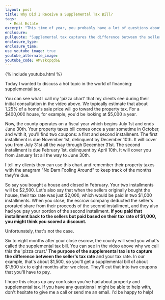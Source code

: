 ```yaml
---
layout: post
title: Why Did I Receive a Supplemental Tax Bill?
tags:
  - Real Estate
excerpt: "This time of year, you probably have a lot of questions about supplemental tax. Here's what you need to know."
enclosure:
pullquote: "Supplemental tax captures the difference between the seller's property tax rate and yours."
enclosure_type:
enclosure_time:
use_youtube_image: true
youtube_alternate_image:
youtube_code: AMvskcpqd6E
---
```



{% include youtube.html %}

Today I wanted to discuss a hot topic in the world of financing: supplemental tax.&nbsp;

You can see what I call my 'pizza chart' that my clients see during their initial consultation in the video above. We typically estimate that about 1.25% of a home's sale price will go toward the property tax. For a $400,000 house, for example, you'd be looking at $5,000 a year.

Now, the county operates on a fiscal year which begins July 1st and ends June 30th. Your property taxes bill comes once a year sometime in October, and with it, you'll find two coupons: a first and second installment. The first installment is due November 1st, delinquent by December 10th. It will cover you from July 31st all the way through December 31st. The second installment is due February 1st, delinquent by April 10th. It will cover you from January 1st all the way to June 30th.&nbsp;

I tell my clients they can use this chart and remember their property taxes with the anagram "No Darn Fooling Around" to keep track of the months they're due.&nbsp;

So say you bought a house and closed in February. Your two installments will be $2,500. Let's also say that when the sellers originally bought the house, their tax rate was just $2,000, which would be paid in two $1,000 installments. When you close, the escrow company deducted the seller's prorated share from their proceeds of the second installment, and they also had you pay your portion of the second installment. **If you paid that installment back to the sellers but paid based on their tax rate of $1,000, you might think you scored a discount.&nbsp;**

Unfortunately, that's not the case.&nbsp;

Six to eight months after your close escrow, the county will send you what's called the supplemental tax bill. You can see in the video above why we call this the 'pizza crust.' **The purpose of the supplemental tax is to capture the difference between the seller's tax rate** and your tax rate. In our example, that's about $1,500, so you'll get a supplemental bill of about $1,500 six to eight months after we close. They'll cut that into two coupons that you'll have to pay.&nbsp;

I hope this clears up any confusion you've had about property and supplemental tax. If you have any questions I might be able to help with, don't hesitate to give me a call or send me an email. I'd be happy to help!